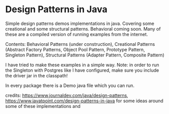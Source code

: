 # Design Patterns in Java
Simple design patterns demos implementations in java. Covering some creational and some structural patterns. Behavioral coming soon.
Many of these are a compiled version of running examples from the internet.

Contents: Behavioral Patterns (under construction), Creational Patterns (Abstract Factory Patterns, Object Pool Pattern, Prototype Pattern, Singleton Pattern),  Structural Patterns (Adapter Pattern, Composite Pattern) 

I have tried to make these examples in a simple way.
Note: in order to run the Singleton with Postgres like I have configured, make sure you include the driver jar in the classpath!

In every package there is a Demo java file which you can run.


credits: https://www.journaldev.com/java/design-patterns,
         https://www.javatpoint.com/design-patterns-in-java for some ideas around some of these implementations and 
